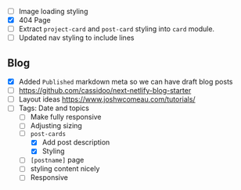 - [ ] Image loading styling
- [x] 404 Page
- [ ] Extract `project-card` and `post-card` styling into `card` module.
- [ ] Updated nav styling to include lines

## Blog

- [x] Added `Published` markdown meta so we can have draft blog posts
- [ ] https://github.com/cassidoo/next-netlify-blog-starter
- [ ] Layout ideas https://www.joshwcomeau.com/tutorials/
- [ ] Tags: Date and topics
  - [ ] Make fully responsive
  - [ ] Adjusting sizing
  - [ ] `post-cards`
    - [x] Add post description
    - [x] Styling
  - [ ] `[postname]` page
   - [ ] styling content nicely
   - [ ] Responsive
